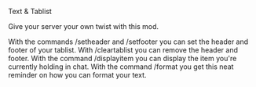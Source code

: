 Text & Tablist

Give your server your own twist with this mod. 

With the commands /setheader and /setfooter you can set the header and footer of your tablist.
With /cleartablist you can remove the header and footer.
With the command /displayitem you can display the item you're currently holding in chat.
With the command /format you get this neat reminder on how you can format your text.

